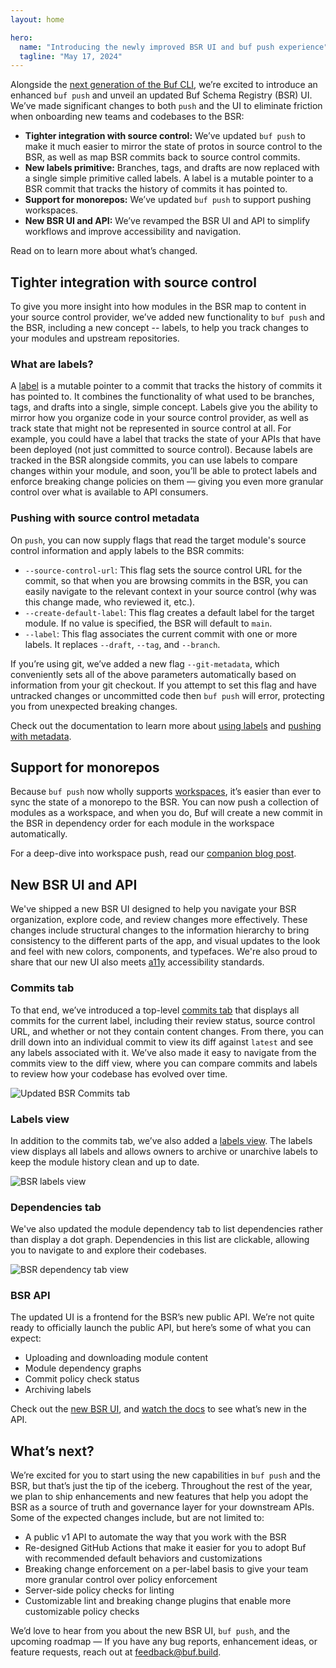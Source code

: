 ```yaml
---
layout: home

hero:
  name: "Introducing the newly improved BSR UI and buf push experience"
  tagline: "May 17, 2024"
---
```


Alongside the [next generation of the Buf CLI](/blog/buf-cli-next-generation/index.md), we’re excited to introduce an enhanced `buf push` and unveil an updated Buf Schema Registry (BSR) UI. We’ve made significant changes to both `push` and the UI to eliminate friction when onboarding new teams and codebases to the BSR:

- **Tighter integration with source control:** We’ve updated `buf push` to make it much easier to mirror the state of protos in source control to the BSR, as well as map BSR commits back to source control commits.
- **New labels primitive:** Branches, tags, and drafts are now replaced with a single simple primitive called labels. A label is a mutable pointer to a BSR commit that tracks the history of commits it has pointed to.
- **Support for monorepos:** We’ve updated `buf push` to support pushing workspaces.
- **New BSR UI and API:** We’ve revamped the BSR UI and API to simplify workflows and improve accessibility and navigation.

Read on to learn more about what’s changed.

## Tighter integration with source control

To give you more insight into how modules in the BSR map to content in your source control provider, we’ve added new functionality to `buf push` and the BSR, including a new concept -- labels, to help you track changes to your modules and upstream repositories.

### What are labels?

A [label](/docs/bsr/commits-labels/index.md#labels) is a mutable pointer to a commit that tracks the history of commits it has pointed to. It combines the functionality of what used to be branches, tags, and drafts into a single, simple concept. Labels give you the ability to mirror how you organize code in your source control provider, as well as track state that might not be represented in source control at all. For example, you could have a label that tracks the state of your APIs that have been deployed (not just committed to source control). Because labels are tracked in the BSR alongside commits, you can use labels to compare changes within your module, and soon, you’ll be able to protect labels and enforce breaking change policies on them — giving you even more granular control over what is available to API consumers.

### Pushing with source control metadata

On `push`, you can now supply flags that read the target module's source control information and apply labels to the BSR commits:

- `--source-control-url`: This flag sets the source control URL for the commit, so that when you are browsing commits in the BSR, you can easily navigate to the relevant context in your source control (why was this change made, who reviewed it, etc.).
- `--create-default-label`: This flag creates a default label for the target module. If no value is specified, the BSR will default to `main`.
- `--label`: This flag associates the current commit with one or more labels. It replaces `--draft`, `--tag`, and `--branch`.

If you’re using git, we’ve added a new flag `--git-metadata`, which conveniently sets all of the above parameters automatically based on information from your git checkout. If you attempt to set this flag and have untracked changes or uncommitted code then `buf push` will error, protecting you from unexpected breaking changes.

Check out the documentation to learn more about [using labels](/docs/bsr/commits-labels/index.md) and [pushing with metadata](/docs/reference/cli/buf/push/index.md).

## Support for monorepos

Because `buf push` now wholly supports [workspaces](/docs/cli/modules-workspaces/index.md#referencing-a-module), it’s easier than ever to sync the state of a monorepo to the BSR. You can now push a collection of modules as a workspace, and when you do, Buf will create a new commit in the BSR in dependency order for each module in the workspace automatically.

For a deep-dive into workspace push, read our [companion blog post](/blog/buf-cli-next-generation/index.md).

## New BSR UI and API

We've shipped a new BSR UI designed to help you navigate your BSR organization, explore code, and review changes more effectively. These changes include structural changes to the information hierarchy to bring consistency to the different parts of the app, and visual updates to the look and feel with new colors, components, and typefaces. We're also proud to share that our new UI also meets [a11y](https://www.a11yproject.com/) accessibility standards.

### Commits tab

To that end, we’ve introduced a top-level [commits tab](/docs/bsr/module/publish/index.md#module-and-repository-setup) that displays all commits for the current label, including their review status, source control URL, and whether or not they contain content changes. From there, you can drill down into an individual commit to view its diff against `latest` and see any labels associated with it. We’ve also made it easy to navigate from the commits view to the diff view, where you can compare commits and labels to review how your codebase has evolved over time.

![Updated BSR Commits tab](https://cdn.prod.website-files.com/6723e92f5d187330e4da8144/674685e868b4ce1068b28c44_new-commits-tab-HSFLKUKL.png)

### Labels view

In addition to the commits tab, we’ve also added a [labels view](/docs/bsr/module/publish/index.md#archiving-and-unarchiving-labels). The labels view displays all labels and allows owners to archive or unarchive labels to keep the module history clean and up to date.

![BSR labels view](https://cdn.prod.website-files.com/6723e92f5d187330e4da8144/674685e86695c1d063506445_labels-view-J5PBPIRJ.png)

### Dependencies tab

We've also updated the module dependency tab to list dependencies rather than display a dot graph. Dependencies in this list are clickable, allowing you to navigate to and explore their codebases.

![BSR dependency tab view](https://cdn.prod.website-files.com/6723e92f5d187330e4da8144/674685e86e6b5ae9f0aa2a51_deps-view-WXOTLBA7.png)

### BSR API

The updated UI is a frontend for the BSR’s new public API. We’re not quite ready to officially launch the public API, but here’s some of what you can expect:

- Uploading and downloading module content
- Module dependency graphs
- Commit policy check status
- Archiving labels

Check out the [new BSR UI](https://buf.build/explore), and [watch the docs](/docs/bsr/apis/api-access/index.md) to see what’s new in the API.

## What’s next?

We’re excited for you to start using the new capabilities in `buf push` and the BSR, but that’s just the tip of the iceberg. Throughout the rest of the year, we plan to ship enhancements and new features that help you adopt the BSR as a source of truth and governance layer for your downstream APIs. Some of the expected changes include, but are not limited to:

- A public v1 API to automate the way that you work with the BSR
- Re-designed GitHub Actions that make it easier for you to adopt Buf with recommended default behaviors and customizations
- Breaking change enforcement on a per-label basis to give your team more granular control over policy enforcement
- Server-side policy checks for linting
- Customizable lint and breaking change plugins that enable more customizable policy checks

We’d love to hear from you about the new BSR UI, `buf push`, and the upcoming roadmap — If you have any bug reports, enhancement ideas, or feature requests, reach out at [feedback@buf.build](mailto:feedback@buf.build).

‍
